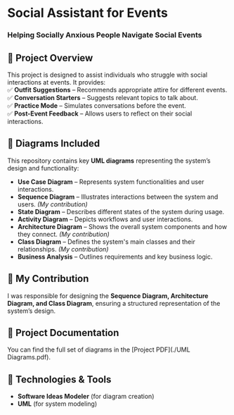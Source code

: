 # **Social Assistant for Events**  
### Helping Socially Anxious People Navigate Social Events  

## 📌 **Project Overview**  
This project is designed to assist individuals who struggle with social interactions at events. It provides:  
✅ **Outfit Suggestions** – Recommends appropriate attire for different events.  
✅ **Conversation Starters** – Suggests relevant topics to talk about.  
✅ **Practice Mode** – Simulates conversations before the event.  
✅ **Post-Event Feedback** – Allows users to reflect on their social interactions.  

## 📂 **Diagrams Included**  
This repository contains key **UML diagrams** representing the system’s design and functionality:  
- **Use Case Diagram** – Represents system functionalities and user interactions.
- **Sequence Diagram** – Illustrates interactions between the system and users. *(My contribution)*  
- **State Diagram** – Describes different states of the system during usage.  
- **Activity Diagram** – Depicts workflows and user interactions.
- **Architecture Diagram** – Shows the overall system components and how they connect. *(My contribution)*  
- **Class Diagram** – Defines the system's main classes and their relationships. *(My contribution)*  
- **Business Analysis** – Outlines requirements and key business logic.  

## 🎯 **My Contribution**  
I was responsible for designing the **Sequence Diagram, Architecture Diagram, and Class Diagram**, ensuring a structured representation of the system’s design.  

## 📄 **Project Documentation**  
You can find the full set of diagrams in the [Project PDF](./UML Diagrams.pdf).  

## 🚀 **Technologies & Tools**  
- **Software Ideas Modeler** (for diagram creation)  
- **UML** (for system modeling)
